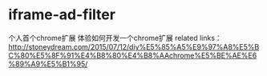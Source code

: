 # iframe-ad-filter
个人首个chrome扩展
体验如何开发一个chrome扩展
related links：http://stoneydream.com/2015/07/12/diy%E5%85%A5%E9%97%A8%E5%BC%80%E5%8F%91%E4%B8%80%E4%B8%AAchrome%E5%BE%AE%E6%89%A9%E5%B1%95/
